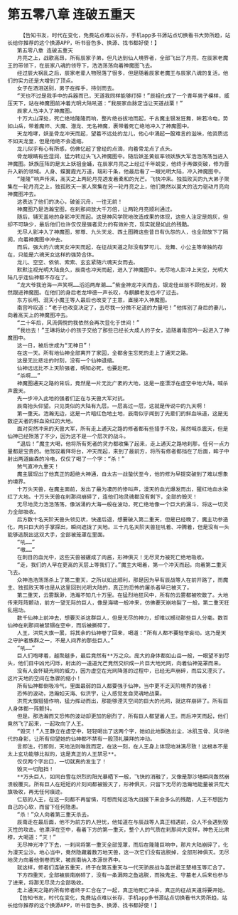 # 第五零八章 连破五重天
        【告知书友，时代在变化，免费站点难以长存，手机app多书源站点切换看书大势所趋，站长给你推荐的这个换源APP，听书音色多、换源、找书都好使！】
       第五零八章 连破五重天
       月亮之上，战歌高昂，所有辰家子弟，但凡达到仙人境界者，全部飞出了月亮，在辰家老魔王的带领下，在辰家八魂的领导下，浩浩荡荡向着神魔图飞去。
       经过辰大祸乱之后，辰家老辈人物殒落了很多，但是随着辰家老魔王与辰家八魂的复活，他们的实力还是大增到了顶点。
       女子在洒泪送别，男子在挥手，持剑而去。
       “天也不过是我手中的兵器而已，天道我同样能够打碎！”辰祖化成了一个青年男子模样，威压天下，站在神魔图前冲着光明大陆吼道：“我辰家血脉定当让天道战栗！”
       辰家人马冲入了神魔图。
       十万大山深处，死亡绝地隆隆而响，整片绝谷拔地而起，千古魔主银发狂舞，眸若冷电，势如山岳，带着魔师、大魔、潜龙、无名神魔，裹带着死亡绝地冲入了神魔图中。
       天龙咆哮，妖圣骨龙冲天而起，望着不远处的龙儿，他心中涌起一股难言的滋味，他资质远不如天龙皇，但是他绝不会退缩。
       龙儿似乎有心有所感，仿佛忆起了曾经的点滴，向着骨龙点了点头。
       骨龙眼睛有些湿润，猛力转过头飞入神魔图中。随后妖圣黄蚁率领妖族大军浩浩荡荡当进入神魔图。妖族压阵的是太上妖祖金蛹，在辰家月亮之上经过千年蜕变，他终于再做突破，修为晋升入新的领域。人身、蝶翼霞光万道，瑞彩千条，他最后看了一眼光明大陆，冲入神魔图中。
       “隆隆”响声传来，高天之上两轮月亮透发着柔和的光芒。飞快冲来。独孤败天的九大弟子聚集在一轮月亮之上，独孤败天一家人聚集在另一轮月亮之上，他们竟然以莫大的法力驱动月亮向神魔图冲去。
       这表达了他们的决心，破釜沉舟，一往无前！
       神魔图乃是浩瀚宝图，在刹那间放大千万倍，让两轮月亮顺利通过。
       随后，铺天盖地的身影冲天而起。这是神风学院地改造成果的体现，这些人注定是炮灰，但却不可缺少，最后他们也许仅仅是强者灵力的有效补充，现实就是如此的残酷。
       无尽人影冲入了神魔图，邪尊、九头天龙、西土图腾这些昔日有仇怨的人，也全部放下了隔阂，向着神魔图中冲去。
       而后。强大的六魂天女冲天而起，在征战天道之际没有梦可儿、龙舞、小公主等单独的存在，只能是六魂天女这样的强势合体。
       龙儿、空空、依依、索索、玄玄紧随六魂天女而去。
       默默注视光明大陆良久，辰南也冲天而起，进入了神魔图中。无尽地人影冲上天空，光明大陆几乎连仙神都不存在了。
       “龙大爷我沧海一声笑啊……滔滔两岸潮……”紫金神龙冲天而去，银龙佳丝丽不顾他反对，毅然跟进神魔图。在他们的身后老龙坤德一声长叹，与麒麟老友也冲了过去。
       东方长明、混天小魔王等人最后也改变了主意，直接冲入神魔图。
       南宫吟叹道：“老子也改变决定了，去尽我一分微不足道的力量吧！”他挥别了身后的妻儿，向着高天上的神魔图冲去。
       “二十年后，风流倜傥的我依然会再次显化于世间！”
       “我也去！”王琳将幼小的孩子交给了那些已经长大成人的子女，追随着南宫吟一起进入了神魔图中。
       这一日，被后世成为“无神日”！
       在这一天。所有地仙神全部离开了家园，全都舍生忘死的走上了通天之路。
       这是无比悲壮的时刻，没有一个仙神退缩。
       仙神远远比不上天阶强者，明知必死，也要赴死。
       “杀啊……”
       神魔图通天之路的背后，竟然是一片无比广袤的大地，这是一座漂浮在虚空中地大陆，喊杀声震天。
       先一步冲入此地的强者们正在与天兽大军对抗。
       辰南抬头仰望。只见类似的大陆有九层。一层高过一层，这就是传说中的九天啊！
       第一重天。浩瀚无边，这是一片暗红色地土地，辰南似乎闻到了先辈们的鲜血味道，这是无数逆天者的鲜血染红的大地。
       面对突然冲来的天兽大军，所有走上通天之路的修者都有些措手不及，虽然喊杀震天，但是仙神已经殒落了不少，因为这不是一个层次的战斗。
       “退后！”魔主大喝，他将所有死者的灵力都收集了起来，走上通天之路地刹那，任何一点力量都是宝贵的。他驾驭着拜将台，冲天而起，来到了最前方，将所有修者都挡在了后面，眸子中射出两道幽森的冷电，仅仅了喝了一个字：“杀！”
       煞气直冲九重天！
       魔主展现出了他真正的超绝大神通，自太古一战蛰伏至今，他的修为早提突破到了难以想象的境界。
       十万头天兽，在魔主面前，发出了最为凄厉的惨叫声，漫天的血光爆发而出，猩红地血水染红了大地。十万头天兽在刹那间崩碎了，连他们地灵魂都没有剩下，全部的毁灭！
       无尽地灵力浩浩荡荡，像汹涌的大海一般在波动，死亡绝地像一个巨大的漏斗，将这一切灵力全部吸收。
       后方数十名天阶天兽头领见状，快速后退，想要破入第二重天，但是已经晚了，魔主功参造化，两只巨大的手掌探出，瞬间遮拢了天地。三十几名天阶天兽狂吼着、冲腾着，但是没有一头能够逃脱出这双大手，全部被笼罩在里面。
       “吼……”
       “嗷……”
       在刺目的血光中，这些天兽被碾成了肉酱，形神俱灭！无尽灵力被死亡绝地吸收。
       “走，我们的人早在更高的天层上等我们了。”魔主大喝着，第一个冲天而起。向着第二重天飞去。
       众神浩浩荡荡杀上了第二重天，之所以如此顺利，那是因为早有辰战等人在前开路了，而魔主、独孤败天等也是从这里回到光明大陆的，真正的恐怖的屠杀者早已被灭了。
       第二重天，云雾飘渺，浩瀚不知几十万里。在猛烈地狂风中，所有的云雾都被吹散了。大地传来阵阵颤动，前方一望无际的巨人，像是海啸一般冲来，仿佛要天崩地裂了一般，第二重天狂乱摇动。
       数千仙神上前冲去，想要灭杀这群巨人，但是无尽的神力，却难以撼动那些巨人分毫。数百仙神在刹那间被禁锢在空中，而后被撕碎了。
       人王，洪荒大旗一展，将其余的仙神卷了回来，喝道：“所有人都不要轻举妄动。这乃是天之守护者族群之一，不是人间界的那些巨人。”
       “吼……”
       巨人们咆哮着，越聚越多，最后竟然有**万之众。庞大的身体都如山岳一般，一眼望不到尽头，他们目中凶光闪烁，射出的一道道光芒竟然交织成一片巨大地光网，向着仙神笼罩而来。
       没有人会怀疑光网的威力，因为虚空在光网降落的过程中，已经无声崩碎，而后又湮灭了。这片天地的空间在急骤的缩小！
       所有仙神都倒吸冷气，里面最弱的巨人都要强于仙神，当中更不乏天阶境界的强者！
       恐怖的波动，浩瀚如天海、似洪宇，让人感觉发自灵魂地战栗。
       洪荒大旗猎猎作响，猛力挥动而出，那能够湮灭空间的巨大的光网，就这样崩碎了。所有巨人身体都一阵颤抖。
       但是。那浩瀚而又恐怖的波动却更加的剧烈了，所有巨人都望着人王。而后冲天而起，他们竟然飞了起来，一起攻向了人王。
       “毁灭！”人王静立在虚空中，轻轻喝出了这两个字，她如此地飘逸出尘，冰肌玉骨、风华绝代的身影，让所有仰望她的仙神都不禁有一股顶礼膜拜的冲动。
       言即法，行即则，天地法则唯我而定，在这一刻，在人王身上体现地淋漓尽致！这根本不是太上玄功能够比拟的，这是真正的人王禁忌**。
       仅仅两个字出口，一切就真的发生了！
       毁灭一切阻挡！
       **万头巨人，如同白雪在炽烈的阳光暴晒下一般，飞快的消融了，又像是那沙墙瞬间轰然崩溃般覆灭。所有巨人在短短的片刻间都被毁灭了，形神俱灭，只留下无尽的浩瀚地能量被洪荒大旗吸收，再无任何痕迹。
       仁慈的人王，在这一刻都不再留情，可想而知这场大战接下来会多么的残酷，人王不想因为自己的心软，而留下任何隐患。
       “杀！”众人向着第三重天杀去。
       辰南走在最后面，他不为前方的人担忧，他知道在与辰战等人真正相遇前，众人不会遇到毁灭性的攻击。他漂浮在空中，看着下方的第一重天，整个人的气质在刹那间大变样，神色无比肃穆，大喝道：“灭！”
       无尽神光冲了下去，一刹间将第一重天全部笼罩，而后在隆隆巨响中，那片大陆崩碎了，化为漫天尘沙。地心当中，竟然隐藏着数万地天兽，这一次它们没有逃脱掉，全部形神俱灭。无尽地灵力向着他倒卷而来，被辰南纳入本源世界中。
       就这样，修者们连破五重天，终于在第五重天与一代天骄辰战与盖世君王楚相玉等汇合了。
       下方四重天，全部被辰南崩碎了，没有一条漏网之鱼逃脱，而独鬼主、守墓老人后来也参与了进来，将那无尽灵力全部吸收。
       走上通天之路的所有修者终于汇合在了一起，真正地死亡冲杀，真正的征战天道将要开始。
       【告知书友，时代在变化，免费站点难以长存，手机app多书源站点切换看书大势所趋，站长给你推荐的这个换源APP，听书音色多、换源、找书都好使！】